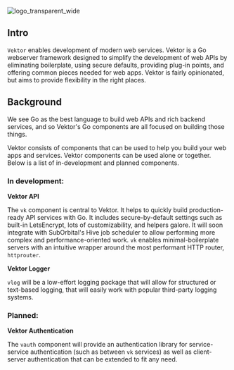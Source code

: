 ![logo_transparent_wide](https://user-images.githubusercontent.com/5942370/79701505-ac2d8f80-826b-11ea-8681-4346765a1802.png)

## Intro
`Vektor` enables development of modern web services. Vektor is a Go webserver framework designed to simplify the development of web APIs by eliminating boilerplate, using secure defaults, providing plug-in points, and offering common pieces needed for web apps. Vektor is fairly opinionated, but aims to provide flexibility in the right places.

## Background
We see Go as the best language to build web APIs and rich backend services, and so Vektor's Go components are all focused on building those things. 

Vektor consists of components that can be used to help you build your web apps and services. Vektor components can be used alone or together. Below is a list of in-development and planned components.

### In development:

**Vektor API**

The `vk` component is central to Vektor. It helps to quickly build production-ready API services with Go. It includes secure-by-default settings such as built-in LetsEncrypt, lots of customizability, and helpers galore. It will soon integrate with SubOrbital's Hive job scheduler to allow performing more complex and performance-oriented work. `vk` enables minimal-boilerplate servers with an intuitive wrapper around the most performant HTTP router, `httprouter`.

**Vektor Logger**

`vlog` will be a low-effort logging package that will allow for structured or text-based logging, that will easily work with popular third-party logging systems.

### Planned:

**Vektor Authentication**

The `vauth` component will provide an authentication library for service-service authentication (such as between `vk` services) as well as client-server authentication that can be extended to fit any need.